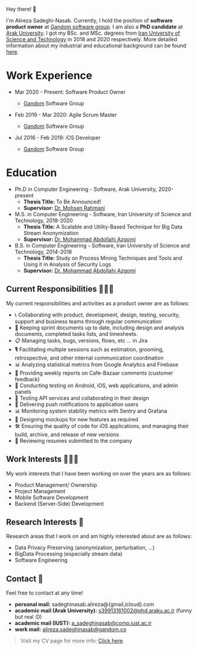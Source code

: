 Hey there! 👋

I'm Alireza Sadeghi-Nasab. Currently, I hold the position of **software product owner** at [Gandom software group](http://gandom.co). I am also a **PhD candidate** at [Arak University](http://araku.ac.ir). I got my BSc. and MSc. degrees from [Iran University of Science and Technology](http://www.iust.ac.ir) in 2018 and 2020 respectively.  More detailed information about my industrial and educational background can be found [here](https://alirezasn.ir/cv/).

Work Experience
======
* Mar 2020 - Present: Software Product Owner
  * [Gandom](http://gandom.co) Software Group

* Feb 2019 - Mar 2020: Agile Scrum Master
  * [Gandom](http://gandom.co) Software Group

* Jul 2016 - Feb 2019: iOS Developer
  * [Gandom](http://gandom.co) Software Group

Education
======
* Ph.D in Computer Engineering - Software, Arak University, 2020-present
  * **Thesis Title:** To Be Announced!
  * **Supervisor:** [Dr. Mohsen Rahmani](https://mohsenrahmani.ir)
* M.S. in Computer Engineering - Software, Iran University of Science and Technology, 2018-2020
  * **Thesis Title:** A Scalable and Utility-Based Technique for Big Data Stream Anonymization
  * **Supervisor:** [Dr. Mohammad Abdollahi Azgomi](http://webpages.iust.ac.ir/azgomi/)
* B.S. in Computer Engineering - Software, Iran University of Science and Technology, 2014-2018
  * **Thesis Title:** Study on Process Mining Techniques and Tools and Using it in Analysis of Security Logs
  * **Supervisor:** [Dr. Mohammad Abdollahi Azgomi](http://webpages.iust.ac.ir/azgomi/)


## Current Responsibilities 👷🏻‍♂️

My current responsibilities and activities as a product owner are as follows:

* 📞 Collaborating with product, development, design, testing, security, support and business teams through regular communication
* 📑 Keeping sprint documents up to date, including design and analysis documents, completed tasks lists, and timesheets.
* 📋 Managing tasks, bugs, versions, flows, etc ... in Jira
* 🎙 Facilitating multiple sessions such as estimation, grooming, retrospective, and other internal communication coordination
* 📊 Analyzing statistical metrics from Google Analytics and Firebase
* 📱 Providing weekly reports on Cafe-Bazaar comments (customer feedback)
* 🧪 Conducting testing on Android, iOS, web applications, and admin panels
* 🧪 Testing API services and collaborating in their design
* 📡 Delivering push notifications to application users
* 📊 Monitoring system stability metrics with Sentry and Grafana
* 🎨 Designing mockups for new features as required
* 🛠 Ensuring the quality of code for iOS applications, and managing their build, archive, and release of new versions
* 🧾 Reviewing resumes submitted to the company

## Work Interests 👨🏻‍💻

My work interests that I have been working on over the years are as follows:

* Product Management/ Ownership
* Project Management
* Mobile Software Development
* Backend (Server-Side) Development

## Research Interests 🔬

Research areas that I work on and am highly interested about are as follows:

* Data Privacy Preserving (anonymization, perturbation, ...)
* BigData Processing (especially stream data)
* Software Engineering

## Contact 📧

Feel free to contact at any time!

* **personal mail:** sadeghinasab.alireza@{gmail,icloud}.com
* **academic mail (Arak University):** s39913161002@phd.araku.ac.ir (funny but real :D)
* **academic mail (IUST):** a_sadeghinasab@comp.iust.ac.ir
* **work mail:** alireza.sadeghinasab@gandom.co

> Visit my CV page for more info: [Click here](https://www.alirezasn.ir/cv/).
